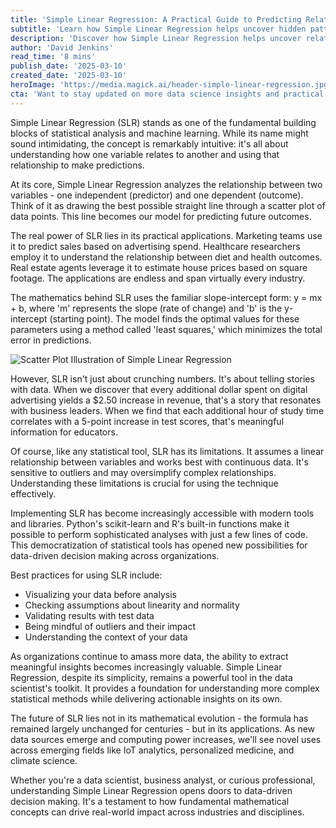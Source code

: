 ```yaml
---
title: 'Simple Linear Regression: A Practical Guide to Predicting Relationships in Data'
subtitle: 'Learn how Simple Linear Regression helps uncover hidden patterns in your data'
description: 'Discover how Simple Linear Regression helps uncover relationships in data and make predictions. Learn about its practical applications across industries, from marketing to healthcare, and understand why this fundamental statistical tool remains crucial for modern data analysis.'
author: 'David Jenkins'
read_time: '8 mins'
publish_date: '2025-03-10'
created_date: '2025-03-10'
heroImage: 'https://media.magick.ai/header-simple-linear-regression.jpg'
cta: 'Want to stay updated on more data science insights and practical analytics techniques? Follow us on LinkedIn for regular updates on statistical analysis, machine learning, and data-driven decision making!'
---
```


Simple Linear Regression (SLR) stands as one of the fundamental building blocks of statistical analysis and machine learning. While its name might sound intimidating, the concept is remarkably intuitive: it's all about understanding how one variable relates to another and using that relationship to make predictions.

At its core, Simple Linear Regression analyzes the relationship between two variables - one independent (predictor) and one dependent (outcome). Think of it as drawing the best possible straight line through a scatter plot of data points. This line becomes our model for predicting future outcomes.

The real power of SLR lies in its practical applications. Marketing teams use it to predict sales based on advertising spend. Healthcare researchers employ it to understand the relationship between diet and health outcomes. Real estate agents leverage it to estimate house prices based on square footage. The applications are endless and span virtually every industry.

The mathematics behind SLR uses the familiar slope-intercept form: y = mx + b, where 'm' represents the slope (rate of change) and 'b' is the y-intercept (starting point). The model finds the optimal values for these parameters using a method called 'least squares,' which minimizes the total error in predictions.

![Scatter Plot Illustration of Simple Linear Regression](https://i.magick.ai/PIXE/1738407491100_magick_img.webp)

However, SLR isn't just about crunching numbers. It's about telling stories with data. When we discover that every additional dollar spent on digital advertising yields a $2.50 increase in revenue, that's a story that resonates with business leaders. When we find that each additional hour of study time correlates with a 5-point increase in test scores, that's meaningful information for educators.

Of course, like any statistical tool, SLR has its limitations. It assumes a linear relationship between variables and works best with continuous data. It's sensitive to outliers and may oversimplify complex relationships. Understanding these limitations is crucial for using the technique effectively.

Implementing SLR has become increasingly accessible with modern tools and libraries. Python's scikit-learn and R's built-in functions make it possible to perform sophisticated analyses with just a few lines of code. This democratization of statistical tools has opened new possibilities for data-driven decision making across organizations.

Best practices for using SLR include:
- Visualizing your data before analysis
- Checking assumptions about linearity and normality
- Validating results with test data
- Being mindful of outliers and their impact
- Understanding the context of your data

As organizations continue to amass more data, the ability to extract meaningful insights becomes increasingly valuable. Simple Linear Regression, despite its simplicity, remains a powerful tool in the data scientist's toolkit. It provides a foundation for understanding more complex statistical methods while delivering actionable insights on its own.

The future of SLR lies not in its mathematical evolution - the formula has remained largely unchanged for centuries - but in its applications. As new data sources emerge and computing power increases, we'll see novel uses across emerging fields like IoT analytics, personalized medicine, and climate science.

Whether you're a data scientist, business analyst, or curious professional, understanding Simple Linear Regression opens doors to data-driven decision making. It's a testament to how fundamental mathematical concepts can drive real-world impact across industries and disciplines.